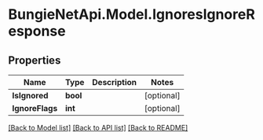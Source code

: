 
# BungieNetApi.Model.IgnoresIgnoreResponse

## Properties

Name | Type | Description | Notes
------------ | ------------- | ------------- | -------------
**IsIgnored** | **bool** |  | [optional] 
**IgnoreFlags** | **int** |  | [optional] 

[[Back to Model list]](../README.md#documentation-for-models)
[[Back to API list]](../README.md#documentation-for-api-endpoints)
[[Back to README]](../README.md)

